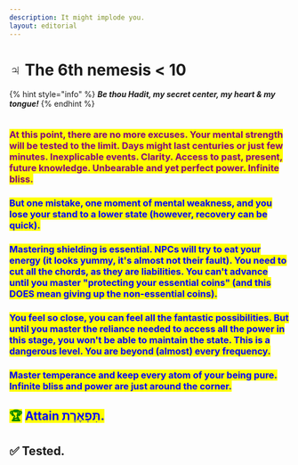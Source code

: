 ```yaml
---
description: It might implode you.
layout: editorial
---
```


# ♃ The 6th nemesis < 10

{% hint style="info" %}
_**Be thou Hadit, my secret center, my heart & my tongue!**_
{% endhint %}

<figure><img src="../../../../../.gitbook/assets/pexels-btgl-♡-19821995.jpg" alt=""><figcaption></figcaption></figure>

### <mark style="color:purple;">At this point, there are no more excuses. Your mental strength will be tested to the limit. Days might last centuries or just few minutes. Inexplicable events. Clarity. Access to past, present, future knowledge. Unbearable and yet perfect power. Infinite bliss.</mark>&#x20;

### <mark style="color:blue;">But one mistake, one moment of mental weakness, and you lose your stand to a lower state (however, recovery can be quick).</mark>&#x20;

### <mark style="color:blue;">Mastering shielding is essential. NPCs will try to eat your energy (it looks yummy, it's almost not their fault). You need to cut all the chords, as they are liabilities. You can't advance until you master "protecting your essential coins" (and this DOES mean giving up the non-essential coins).</mark>

### <mark style="color:blue;">You feel so close, you can feel all the fantastic possibilities. But until you master the reliance needed to access all the power in this stage, you won't be able to maintain the state. This is a dangerous level. You are beyond (almost) every frequency.</mark>&#x20;

### <mark style="color:blue;">Master temperance and keep every atom of your being pure. Infinite bliss and power are just around the corner.</mark>

### &#x20;

## <mark style="color:green;">🏆</mark> <mark style="color:blue;">Attain תִּפְאֶרֶת.</mark>

## ✅ Tested.
